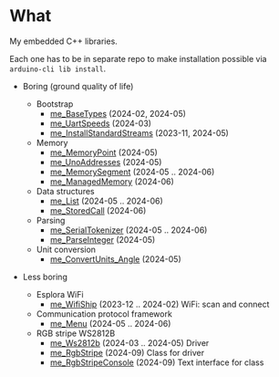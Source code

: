 # What

My embedded C++ libraries.

Each one has to be in separate repo to make installation possible
via `arduino-cli lib install`.

* Boring (ground quality of life)
  * Bootstrap
    * [me_BaseTypes][me_BaseTypes] (2024-02, 2024-05)
    * [me_UartSpeeds][me_UartSpeeds] (2024-03)
    * [me_InstallStandardStreams][me_InstallStandardStreams] (2023-11, 2024-05)
  * Memory
    * [me_MemoryPoint][me_MemoryPoint] (2024-05)
    * [me_UnoAddresses][me_UnoAddresses] (2024-05)
    * [me_MemorySegment][me_MemorySegment] (2024-05 .. 2024-06)
    * [me_ManagedMemory][me_ManagedMemory] (2024-06)
  * Data structures
    * [me_List][me_List] (2024-05 .. 2024-06)
    * [me_StoredCall][me_StoredCall] (2024-06)
  * Parsing
    * [me_SerialTokenizer][me_SerialTokenizer] (2024-05 .. 2024-06)
    * [me_ParseInteger][me_ParseInteger] (2024-05)
  * Unit conversion
    * [me_ConvertUnits_Angle][me_ConvertUnits_Angle] (2024-05)

* Less boring
  * Esplora WiFi
    * [me_WifiShip][me_WifiShip] (2023-12 .. 2024-02) WiFi: scan and connect
  * Communication protocol framework
    * [me_Menu][me_Menu] (2024-05 .. 2024-06)
  * RGB stripe WS2812B
    * [me_Ws2812b][me_Ws2812b] (2024-03 .. 2024-05) Driver
    * [me_RgbStripe][me_RgbStripe] (2024-09) Class for driver
    * [me_RgbStripeConsole][me_RgbStripeConsole] (2024-09) Text interface for class

[me_BaseTypes]: https://github.com/martin-eden/Embedded-me_BaseTypes
[me_UartSpeeds]: https://github.com/martin-eden/Embedded-me_UartSpeeds
[me_InstallStandardStreams]: https://github.com/martin-eden/Embedded-me_InstallStandardStreams

[me_MemoryPoint]: https://github.com/martin-eden/Embedded-me_MemoryPoint
[me_UnoAddresses]: https://github.com/martin-eden/Embedded-me_UnoAddresses
[me_MemorySegment]: https://github.com/martin-eden/Embedded-me_MemorySegment
[me_ManagedMemory]: https://github.com/martin-eden/Embedded-me_ManagedMemory

[me_StoredCall]: https://github.com/martin-eden/Embedded-me_StoredCall
[me_List]: https://github.com/martin-eden/Embedded-me_List

[me_SerialTokenizer]: https://github.com/martin-eden/Embedded-me_SerialTokenizer
[me_ParseInteger]: https://github.com/martin-eden/Embedded-me_ParseInteger

[me_ConvertUnits_Angle]: https://github.com/martin-eden/Embedded-me_ConvertUnits_Angle

[me_Menu]: https://github.com/martin-eden/Embedded-me_Menu
[me_Ws2812b]: https://github.com/martin-eden/Embedded-me_Ws2812b
[me_RgbStripe]: https://github.com/martin-eden/Embedded-me_RgbStripe
[me_RgbStripeConsole]: https://github.com/martin-eden/Embedded-me_RgbStripeConsole
[me_WifiShip]: https://github.com/martin-eden/Embedded-me_WifiShip
